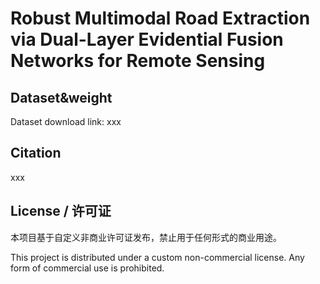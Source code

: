 # Robust Multimodal Road Extraction via Dual-Layer Evidential Fusion Networks for Remote Sensing

## Dataset&weight

Dataset download link: xxx

## Citation

xxx

## License / 许可证

本项目基于自定义非商业许可证发布，禁止用于任何形式的商业用途。

This project is distributed under a custom non-commercial license. Any form of commercial use is prohibited.

